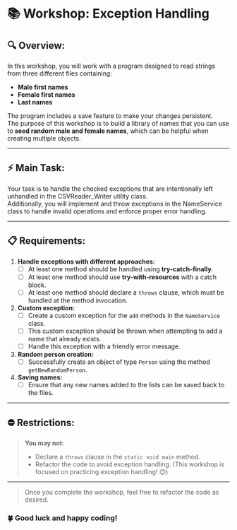 # 📚 Workshop: Exception Handling

## 🔍 **Overview:**
In this workshop, you will work with a program designed to read strings from three different  files containing:
- **Male first names**
- **Female first names**
- **Last names**

The program includes a save feature to make your changes persistent.  
The purpose of this workshop is to build a library of names that you can use to **seed random male and female names**, which can be helpful when creating multiple objects.

---

## ⚡ Main Task:
Your task is to handle the checked exceptions that are intentionally left unhandled in the CSVReader_Writer utility class.   
Additionally, you will implement and throw exceptions in the NameService class to handle invalid operations and enforce proper error handling.

---

## 📋 Requirements:

1. **Handle exceptions with different approaches:**
    - [ ] At least one method should be handled using **try-catch-finally**.
    - [ ] At least one method should use **try-with-resources** with a catch block.
    - [ ] At least one method should declare a `throws` clause, which must be handled at the method invocation.

2. **Custom exception:**
    - [ ] Create a custom exception for the `add` methods in the `NameService` class.
    - [ ] This custom exception should be thrown when attempting to add a name that already exists.
    - [ ] Handle this exception with a friendly error message.

3. **Random person creation:**
    - [ ] Successfully create an object of type `Person` using the method `getNewRandomPerson`.

4. **Saving names:**
    - [ ] Ensure that any new names added to the lists can be saved back to the files.

---

## ⛔ Restrictions:
> **You may not:**
> - Declare a `throws` clause in the `static void main` method.
> - Refactor the code to avoid exception handling. (This workshop is focused on practicing exception handling! 😊)

---
> Once you complete the workshop, feel free to refactor the code as desired.

### 🍀 Good luck and happy coding!